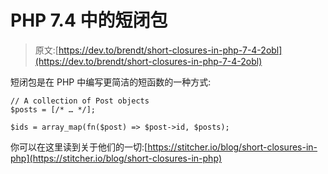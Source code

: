 # PHP 7.4 中的短闭包

> 原文:[https://dev.to/brendt/short-closures-in-php-7-4-2obl](https://dev.to/brendt/short-closures-in-php-7-4-2obl)

短闭包是在 PHP 中编写更简洁的短函数的一种方式:

```
// A collection of Post objects
$posts = [/* … */];

$ids = array_map(fn($post) => $post->id, $posts); 
```

你可以在这里读到关于他们的一切:[https://stitcher.io/blog/short-closures-in-php](https://stitcher.io/blog/short-closures-in-php)